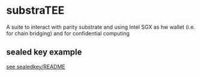 # substraTEE
A suite to interact with parity substrate and using Intel SGX as hw wallet (i.e. for chain bridging) and for confidential computing

## sealed key example
[see sealedkey/README](./sealedkey/README.md)